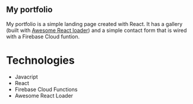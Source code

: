 ## My portfolio

My portfolio is a simple landing page created with React. It has a gallery (built with [Awesome React loader](https://github.com/gnandous/react-awesome-loader#readme)) and a simple contact form that is wired with a Firebase Cloud funtion. 


# Technologies
* Javacript
* React
* Firebase Cloud Functions
* Awesome React Loader


